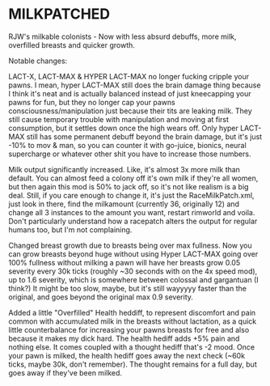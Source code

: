 # MILKPATCHED
RJW's milkable colonists - Now with less absurd debuffs, more milk, overfilled breasts and quicker growth.


Notable changes:

LACT-X, LACT-MAX & HYPER LACT-MAX no longer fucking cripple your pawns.
I mean, hyper LACT-MAX still does the brain damage thing because I think it's neat and is actually balanced instead of just kneecapping your pawns for fun, but they no longer cap your pawns consciousness/manipulation just because their tits are leaking milk.
They still cause temporary trouble with manipulation and moving at first consumption, but it settles down once the high wears off.
Only hyper LACT-MAX still has some permanent debuff beyond the brain damage, but it's just -10% to mov & man, so you can counter it with go-juice, bionics, neural supercharge or whatever other shit you have to increase those numbers.

Milk output significantly increased. Like, it's almost 3x more milk than default.
You can almost feed a colony off it's own milk if they're all women, but then again this mod is 50% to jack off, so it's not like realism is a big deal.
Still, if you care enough to change it, it's just the RaceMilkPatch.xml, just look in there, find the milkamount (currently 36, originally 12) and change all 3 instances to the amount you want, restart rimworld and voila.
Don't particularly understand how a racepatch alters the output for regular humans too, but I'm not complaining.

Changed breast growth due to breasts being over max fullness.
Now you can grow breasts beyond huge without using Hyper LACT-MAX going over 100% fullness without milking a pawn will have her breasts grow 0.05 severity every 30k ticks (roughly ~30 seconds with on the 4x speed mod), up to 1.6 severity, which is somewhere between colossal and gargantuan (I think?) It might be too slow, maybe, but it's still wayyyyy faster than the original, and goes beyond the original max 0.9 severity.

Added a little "Overfilled" Health heddiff, to represent discomfort and pain common with accumulated milk in the breasts without lactation, as a quick little counterbalance for increasing your pawns breasts for free and also because it makes my dick hard.
The health hediff adds +5% pain and nothing else. It comes coupled with a thought hediff that's -2 mood. Once your pawn is milked, the health hediff goes away the next check (~60k ticks, maybe 30k, don't remember).
The thought remains for a full day, but goes away if they've been milked.

